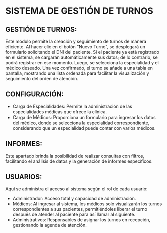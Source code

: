 # SISTEMA DE GESTIÓN DE TURNOS

## GESTIÓN DE TURNOS:
Este módulo permite la creación y seguimiento de turnos de manera eficiente. Al hacer clic en el botón "Nuevo Turno", se desplegará un formulario solicitando el DNI del paciente. Si el paciente ya está registrado en el sistema, se cargarán automáticamente sus datos; de lo contrario, se podrá registrar en ese momento. Luego, se selecciona la especialidad y el médico deseado. Una vez confirmado, el turno se añade a una tabla en pantalla, mostrando una lista ordenada para facilitar la visualización y seguimiento del orden de atención.

## CONFIGURACIÓN:

- Carga de Especialidades: Permite la administración de las especialidades médicas que ofrece la clínica.
- Carga de Médicos: Proporciona un formulario para ingresar los datos del médico, donde se selecciona la especialidad correspondiente, considerando que un especialidad puede contar con varios médicos.

## INFORMES:
Este apartado brinda la posibilidad de realizar consultas con filtros, facilitando el análisis de datos y la generación de informes específicos.

## USUARIOS:
Aquí se administra el acceso al sistema según el rol de cada usuario:

- Administrador: Acceso total y capacidad de administración.
- Médicos: Al ingresar al sistema, los médicos solo visualizarán los turnos correspondientes a sus pacientes, permitiéndoles liberar el turno después de atender al paciente para así llamar al siguiente.
- Administrativos: Responsables de asignar los turnos en recepción, gestionando la agenda de atención.
